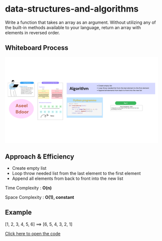 # data-structures-and-algorithms
Write a function that takes an array as an argument. Without utilizing any of the built-in methods available to your language, return an array with elements in reversed order.

## Whiteboard Process
![img](./Array-Reverse.png)

## Approach & Efficiency
 - Create empty list
 - Loop throw needed list from the last element to the first element
 - Append all elements from back to front into the new list

Time Complexity : **O(n)**

Space Complexity : **O(1), constant**

## Example
[1, 2, 3, 4, 5, 6] ==> [6, 5, 4, 3, 2, 1]

[Click here to open the code](./reverse.py)